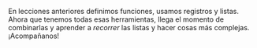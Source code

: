En lecciones anteriores definimos funciones, usamos registros y listas. Ahora que tenemos todas esas herramientas, llega el momento de combinarlas y aprender a _recorrer_ las listas y hacer cosas más complejas. ¡Acompañanos!